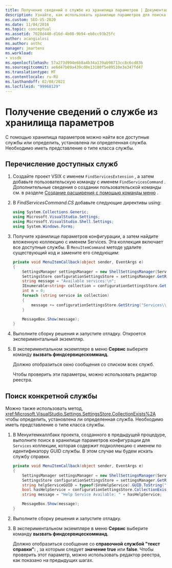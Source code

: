 ```yaml
---
title: Получение сведений о службе из хранилища параметров | Документация Майкрософт
description: Узнайте, как использовать хранилище параметров для поиска всех доступных служб или для определения, установлена ли определенная служба.
ms.custom: SEO-VS-2020
ms.date: 11/04/2016
ms.topic: conceptual
ms.assetid: 7028d440-d16d-4b08-9b94-eb8cc93b25fc
author: acangialosi
ms.author: anthc
manager: jmartens
ms.workload:
- vssdk
ms.openlocfilehash: 57a273d994e6b8a4b34a139ab98713cc8c6cd83b
ms.sourcegitcommit: ae6d47b09a439cd0e13180f5e89510e3e347fd47
ms.translationtype: MT
ms.contentlocale: ru-RU
ms.lasthandoff: 02/08/2021
ms.locfileid: "99968129"
---
```

# <a name="get-service-information-from-the-settings-store"></a>Получение сведений о службе из хранилища параметров
С помощью хранилища параметров можно найти все доступные службы или определить, установлена ли определенная служба. Необходимо иметь представление о типе класса службы.

## <a name="to-list-the-available-services"></a>Перечисление доступных служб

1. Создайте проект VSIX с именем `FindServicesExtension` , а затем добавьте пользовательскую команду с именем `FindServicesCommand` . Дополнительные сведения о создании пользовательской команды см. в разделе [Создание расширения с помощью команды меню](../extensibility/creating-an-extension-with-a-menu-command.md) .

2. В *FindServicesCommand.CS* добавьте следующие директивы using:

    ```csharp
    using System.Collections.Generic;
    using Microsoft.VisualStudio.Settings;
    using Microsoft.VisualStudio.Shell.Settings;
    using System.Windows.Forms;
    ```

3. Получите хранилище параметров конфигурации, а затем найдите вложенную коллекцию с именем Services. Эта коллекция включает все доступные службы. В `MenuItemCommand` методе удалите существующий код и замените его следующим:

    ```csharp
    private void MenuItemCallback(object sender, EventArgs e)
    {
        SettingsManager settingsManager = new ShellSettingsManager(ServiceProvider);
        SettingsStore configurationSettingsStore = settingsManager.GetReadOnlySettingsStore(SettingsScope.Configuration);
        string message = "Available services:\n";
        IEnumerable<string> collection = configurationSettingsStore.GetSubCollectionNames("Services");
        int n = 0;
        foreach (string service in collection)
        {
            message += configurationSettingsStore.GetString("Services\\" + service, "Name", "Unknown") + "\n";
        }

        MessageBox.Show(message);
    }
    ```

4. Выполните сборку решения и запустите отладку. Откроется экспериментальный экземпляр.

5. В экспериментальном экземпляре в меню **Сервис** выберите команду **вызвать финдсервицескомманд**.

     Должно отобразиться окно сообщения со списком всех служб.

     Чтобы проверить эти параметры, можно использовать редактор реестра.

## <a name="find-a-specific-service"></a>Поиск конкретной службы
 Можно также использовать метод, <xref:Microsoft.VisualStudio.Settings.SettingsStore.CollectionExists%2A> чтобы определить, установлена ли определенная служба. Необходимо иметь представление о типе класса службы.

1. В Менуитемкаллбакк проекта, созданного в предыдущей процедуре, выполните поиск в хранилище параметров конфигурации для `Services` коллекции, которая содержит подколлекцию с именем по идентификатору GUID службы. В этом случае мы будем искать службу справки.

    ```csharp
    private void MenuItemCallback(object sender, EventArgs e)
    {
        SettingsManager settingsManager = new ShellSettingsManager(ServiceProvider);
        SettingsStore configurationSettingsStore = settingsManager.GetReadOnlySettingsStore(SettingsScope.Configuration);
        string helpServiceGUID = typeof(SVsHelpService).GUID.ToString("B").ToUpper();
        bool hasHelpService = configurationSettingsStore.CollectionExists("Services\\" + helpServiceGUID);
        string message = "Help Service Available: " + hasHelpService;

        MessageBox.Show(message);
    }
    ```

2. Выполните сборку решения и запустите отладку.

3. В экспериментальном экземпляре в меню **Сервис** выберите команду **вызвать финдсервицескомманд**.

     Должно отобразиться сообщение со **справочной службой "текст справки":**  , за которым следует **значение true** или **false**. Чтобы проверить этот параметр, можно использовать редактор реестра, как показано на предыдущих шагах.
